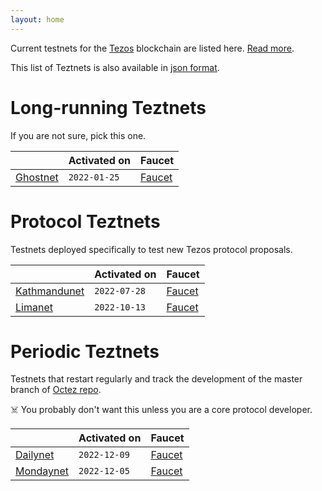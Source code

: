 ```yaml
---
layout: home
---
```


Current testnets for the [Tezos](https://tezos.com) blockchain are listed here. [Read more](about/).

This list of Teztnets is also available in [json format](https://teztnets.xyz/teztnets.json).

# Long-running Teztnets

If you are not sure, pick this one.

| | Activated on | Faucet |
|-------|---------------------|--|
| [Ghostnet](/ghostnet-about) | `2022-01-25` | [Faucet](https://faucet.ghostnet.teztnets.xyz) |



# Protocol Teztnets

Testnets deployed specifically to test new Tezos protocol proposals.

| | Activated on | Faucet |
|-------|---------------------|--|
| [Kathmandunet](/kathmandunet-about) | `2022-07-28` | [Faucet](https://faucet.kathmandunet.teztnets.xyz) |
| [Limanet](/limanet-about) | `2022-10-13` | [Faucet](https://faucet.limanet.teztnets.xyz) |



# Periodic Teztnets

Testnets that restart regularly and track the development of the master branch of [Octez repo](https://gitlab.com/tezos/tezos/).
 
☠️ You probably don't want this unless you are a core protocol developer.

| | Activated on | Faucet |
|-------|---------------------|--|
| [Dailynet](/dailynet-about) | `2022-12-09` | [Faucet](https://faucet.dailynet-2022-12-09.teztnets.xyz) |
| [Mondaynet](/mondaynet-about) | `2022-12-05` | [Faucet](https://faucet.mondaynet-2022-12-05.teztnets.xyz) |



